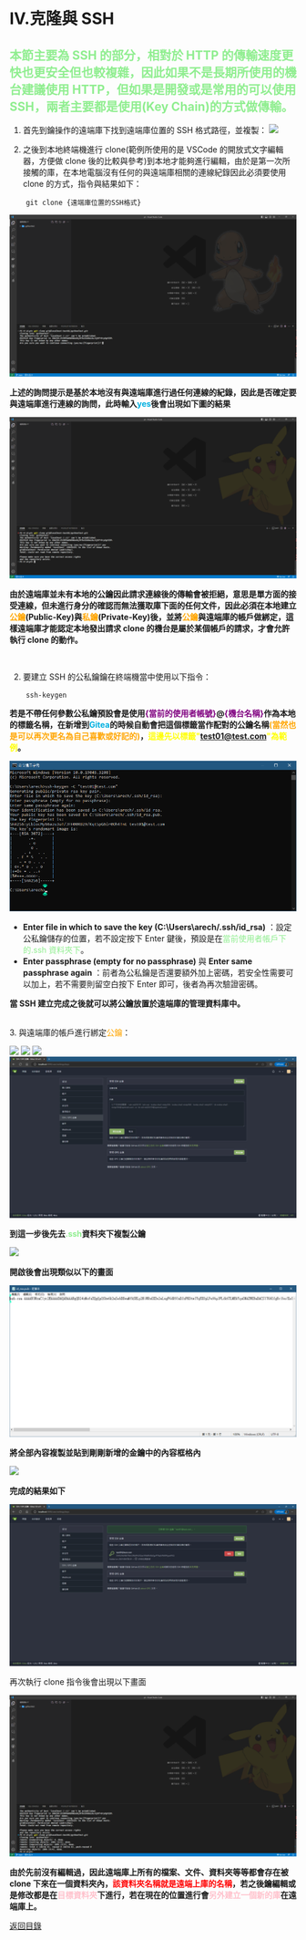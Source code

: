 # IV.克隆與 SSH

## <font color=lightgreen>本節主要為 SSH 的部分，相對於 HTTP 的傳輸速度更快也更安全但也較複雜，因此如果不是長期所使用的機台建議使用 HTTP，但如果是開發或是常用的可以使用 SSH，兩者主要都是使用(Key Chain)的方式做傳輸。</font>

1. 首先到鑰操作的遠端庫下找到遠端庫位置的 SSH 格式路徑，並複製：
   ![](./CloneAndSSH01.png)

2. 之後到本地終端機進行 clone(範例所使用的是 VSCode 的開放式文字編輯器，方便做 clone 後的比較與參考)到本地才能夠進行編輯，由於是第一次所接觸的庫，在本地電腦沒有任何的與遠端庫相關的連線紀錄因此必須要使用 clone 的方式，指令與結果如下：

```
    git clone {遠端庫位置的SSH格式}
```

![](./CloneAndSSH02.png)

**上述的詢問提示是基於本地沒有與遠端庫進行過任何連線的紀錄，因此是否確定要與遠端庫進行連線的詢問，此時輸入<font color=lighblue>yes</font>後會出現如下圖的結果**

![](./CloneAndSSH03.png)

**由於遠端庫並未有本地的公鑰因此請求連線後的傳輸會被拒絕，意思是單方面的接受連線，但未進行身分的確認而無法獲取庫下面的任何文件，因此必須在本地建立<font color=orange>公鑰</font>(Public-Key)與<font color=orange>私鑰</font>(Private-Key)後，並將<font color=orange>公鑰</font>與遠端庫的帳戶做綁定，這樣遠端庫才能認定本地發出請求 clone 的機台是屬於某個帳戶的請求，才會允許執行 clone 的動作。**

<br>

2. 要建立 SSH 的公私鑰鑰在終端機當中使用以下指令：

```
    ssh-keygen
```

**若是不帶任何參數公私鑰預設會是使用<font color=purple>{當前的使用者帳號}</font>@<font color=purple>{機台名稱}</font>作為本地的標籤名稱，在新增到<font color=lighblue>Gitea</font>的時候自動會把這個標籤當作配對的公鑰名稱<font color=orange>(當然也是可以再次更名為自己喜歡或好記的)</font>，<font color=yellow>這邊先以標籤"test01@test.com"為範例</font>。**<br>

![](./CreateSSH01.png)

-   **Enter file in which to save the key (C:\Users\arech/.ssh/id_rsa)** ：設定公私鑰儲存的位置，若不設定按下 Enter 鍵後，預設是在<font color=lightgreen>當前使用者帳戶下的.ssh 資料夾下</font>。
-   **Enter passphrase (empty for no passphrase)** 與 **Enter same passphrase again** ：前者為公私鑰是否還要額外加上密碼，若安全性需要可以加上，若不需要則留空白按下 Enter 即可，後者為再次驗證密碼。

**當 SSH 建立完成之後就可以將公鑰放置於遠端庫的管理資料庫中。**

<br>
3. 與遠端庫的帳戶進行綁定<font color=orange>公鑰</font>：
    
![](./CloneAndSSH04.png)
![](./CloneAndSSH05.png)
![](./CloneAndSSH06.png)
![](./CloneAndSSH07.png)

**到這一步後先去<font color=lightgreen>.ssh</font>資料夾下複製公鑰**

![](./CloneAndSSH08.png)

**開啟後會出現類似以下的畫面**

![](./CloneAndSSH09.png)

**將全部內容複製並貼到剛剛新增的金鑰中的內容框格內**

![](./CloneAndSSH10.png)

**完成的結果如下**

![](./CloneAndSSH11.png)

再次執行 clone 指令後會出現以下畫面

![](./CloneAndSSH12.png)

**由於先前沒有編輯過，因此遠端庫上所有的檔案、文件、資料夾等等都會存在被 clone 下來在一個資料夾內，<font color=red>該資料夾名稱就是遠端上庫的名稱</font>，若之後鑰編輯或是修改都是在<font color=pink>目標資料夾</font>下進行，若在現在的位置進行會<font color=pink>另外建立一個新的庫</font>在遠端庫上。**

[返回目錄](../README.md)
